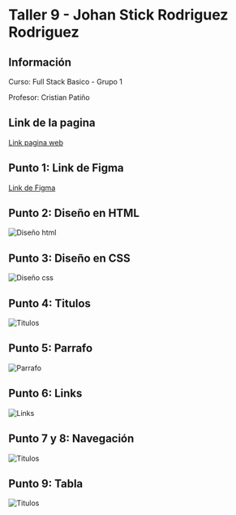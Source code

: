 <h1>Taller 9 - Johan Stick Rodriguez Rodriguez</h1>

<h2>Información</h2>
<p>Curso: Full Stack Basico - Grupo 1</p>
<p>Profesor: Cristian Patiño</p>

<h2>Link de la pagina</h2>
<a href="https://johst03.github.io/taller-9-full-stack/">Link pagina web</a>

<h2>Punto 1: Link de Figma</h2>
<a href="https://www.figma.com/file/ArE5mDvAhi0wBTxIeaXulN/Johan-Stick-Rodriguez-Rodriguez?type=design&node-id=0%3A1&mode=design&t=TTiN5QhyNASURSHb-1">Link de Figma</a>

<h2>Punto 2: Diseño en HTML</h2>
<img src="public/images/punto_2.png" alt="Diseño html">

<h2>Punto 3: Diseño en CSS</h2>
<img src="public/images/punto_3.png" alt="Diseño css">

<h2>Punto 4: Titulos</h2>
<img src="public/images/punto_4.png" alt="Titulos">

<h2>Punto 5: Parrafo</h2>
<img src="public/images/punto_5.png" alt="Parrafo">

<h2>Punto 6: Links</h2>
<img src="public/images/punto_6.png" alt="Links">

<h2>Punto 7 y 8: Navegación</h2>
<img src="public/images/punto_7-8.png" alt="Titulos">

<h2>Punto 9: Tabla</h2>
<img src="public/images/punto_9.png" alt="Titulos">